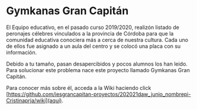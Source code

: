 # Gymkanas Gran Capitán
El Equipo educativo, en el pasado curso 2019/2020, realizón listado de peronajes célebres vinculados a la provincia de Córdoba para que la comunidad educativa conociera más a cerca de nuestra cultura. Cada uno de ellos fue asignado a un aula del centro y se colocó una placa con su información. 

Debido a tu tamaño, pasan desapercibidos y pocos alumnos los han leido. Para solucionar este problema nace este proyecto llamado Gymkanas Gran Capitán.

Para conocer más sobre él, acceda a la Wiki haciendo click [https://github.com/iesgrancapitan-proyectos/202021daw_junio_nombrepi-Cristinaprja/wiki](aquí). 